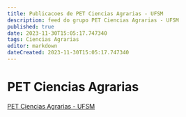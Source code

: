 ```yaml
---
title: Publicacoes de PET Ciencias Agrarias - UFSM 
description: feed do grupo PET Ciencias Agrarias - UFSM
published: true
date: 2023-11-30T15:05:17.747340
tags: Ciencias Agrarias
editor: markdown
dateCreated: 2023-11-30T15:05:17.747340
---
```


# PET Ciencias Agrarias
[PET Ciencias Agrarias - UFSM](/grupo/257PETCienciasAgrariasUFSM)